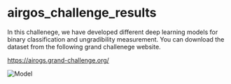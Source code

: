 # airgos_challenge_results
In this challenege, we have developed different deep learning models for binary classification and ungradibility measurement.
You can download the dataset from the following grand challenege website.

https://airogs.grand-challenge.org/


![Model](https://user-images.githubusercontent.com/46267777/158384278-dc895abf-1406-4ad1-bb55-8370d51a19e0.png)
